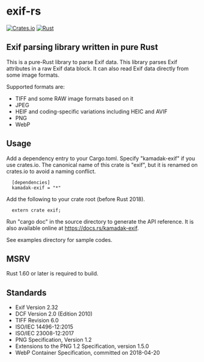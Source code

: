 # exif-rs
[![Crates.io](https://img.shields.io/crates/v/kamadak-exif.svg)](https://crates.io/crates/kamadak-exif)
[![Rust](https://github.com/kamadak/exif-rs/actions/workflows/rust.yml/badge.svg)](https://github.com/kamadak/exif-rs/actions)
## Exif parsing library written in pure Rust

   This is a pure-Rust library to parse Exif data.
   This library parses Exif attributes in a raw Exif data block.
   It can also read Exif data directly from some image formats.

   Supported formats are:
   -  TIFF and some RAW image formats based on it
   -  JPEG
   -  HEIF and coding-specific variations including HEIC and AVIF
   -  PNG
   -  WebP

## Usage

   Add a dependency entry to your Cargo.toml.  Specify "kamadak-exif"
   if you use crates.io.  The canonical name of this crate is "exif",
   but it is renamed on crates.io to avoid a naming conflict.

      [dependencies]
      kamadak-exif = "*"

   Add the following to your crate root (before Rust 2018).

      extern crate exif;

   Run "cargo doc" in the source directory to generate the API reference.
   It is also available online at <https://docs.rs/kamadak-exif>.

   See examples directory for sample codes.

## MSRV

   Rust 1.60 or later is required to build.

## Standards

   -  Exif Version 2.32
   -  DCF Version 2.0 (Edition 2010)
   -  TIFF Revision 6.0
   -  ISO/IEC 14496-12:2015
   -  ISO/IEC 23008-12:2017
   -  PNG Specification, Version 1.2
   -  Extensions to the PNG 1.2 Specification, version 1.5.0
   -  WebP Container Specification, committed on 2018-04-20

